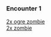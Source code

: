 ### Encounter 1
[2x ogre zombie](http://www.orcpub.com/dungeons-and-dragons/5th-edition/monsters/ogre-zombie)
<br>[2x zombie](http://www.orcpub.com/dungeons-and-dragons/5th-edition/monsters/zombie)

